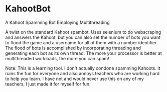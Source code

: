 # KahootBot
A Kahoot Spamming Bot Employing Multithreading

A twist on the standard Kahoot spambot. Uses selenium to do webscraping and answers the Kahoot, but you can also set the number of bots you want to flood the game and a username for all of them with a number identifier. The flood of bots is accomplished by incorporating threading and generating each bot as its own thread. The more your processor is better at multithreaded workloads, the more you can spam!

Note: This is a learning tool. I don't actually condone spamming Kahoots. It ruins the fun for everyone and also annoys teachers who are working hard to help you learn. I have not and would never use this on any of my teachers, I just made it for myself for fun.
